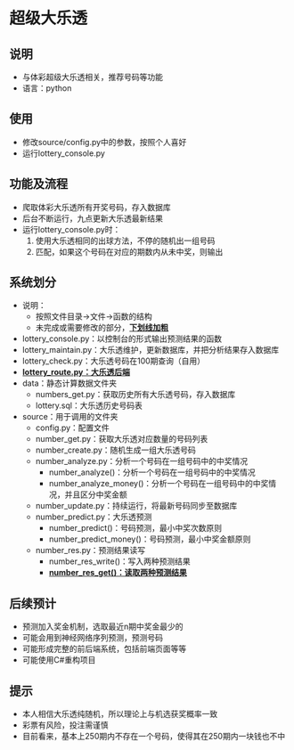 # 超级大乐透

## 说明

- 与体彩超级大乐透相关，推荐号码等功能
- 语言：python

## 使用

- 修改source/config.py中的参数，按照个人喜好
- 运行lottery_console.py

## 功能及流程

- 爬取体彩大乐透所有开奖号码，存入数据库
- 后台不断运行，九点更新大乐透最新结果
- 运行lottery_console.py时：
    1. 使用大乐透相同的出球方法，不停的随机出一组号码
    2. 匹配，如果这个号码在对应的期数内从未中奖，则输出

## 系统划分

- 说明：
  - 按照文件目录->文件->函数的结构
  - 未完成或需要修改的部分，<u>**下划线加粗**</u>
- lottery_console.py：以控制台的形式输出预测结果的函数
- lottery_maintain.py：大乐透维护，更新数据库，并把分析结果存入数据库
- lottery_check.py：大乐透号码在100期查询（自用）
- <u>**lottery_route.py：大乐透后端**</u>
- data：静态计算数据文件夹
  - numbers_get.py：获取历史所有大乐透号码，存入数据库
  - lottery.sql：大乐透历史号码表
- source：用于调用的文件夹
  - config.py：配置文件
  - number_get.py：获取大乐透对应数量的号码列表
  - number_create.py：随机生成一组大乐透号码
  - number_analyze.py：分析一个号码在一组号码中的中奖情况
    - number_analyze()：分析一个号码在一组号码中的中奖情况
    - number_analyze_money()：分析一个号码在一组号码中的中奖情况，并且区分中奖金额
  - number_update.py：持续运行，将最新号码同步至数据库
  - number_predict.py：大乐透预测
    - number_predict()：号码预测，最小中奖次数原则
    - number_predict_money()：号码预测，最小中奖金额原则
  - number_res.py：预测结果读写
    - number_res_write()：写入两种预测结果
    - <u>**number_res_get()：读取两种预测结果**</u>

## 后续预计

- 预测加入奖金机制，选取最近n期中奖金最少的
- 可能会用到神经网络序列预测，预测号码
- 可能形成完整的前后端系统，包括前端页面等等
- 可能使用C#重构项目

## 提示

- 本人相信大乐透纯随机，所以理论上与机选获奖概率一致
- 彩票有风险，投注需谨慎
- 目前看来，基本上250期内不存在一个号码，使得其在250期内一块钱也不中

